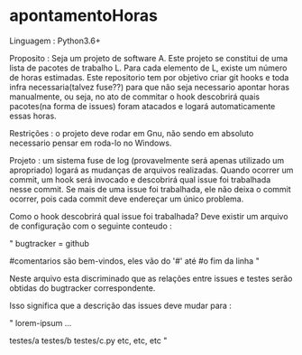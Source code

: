 # apontamentoHoras

Linguagem : Python3.6+

Proposito : Seja um projeto de software A. Este projeto se constitui de uma lista de pacotes de trabalho L. Para cada elemento de L, existe um número de horas estimadas. Este repositorio tem por objetivo criar git hooks e toda infra necessaria(talvez fuse??) para que não seja necessario apontar horas manualmente, ou seja, no ato de commitar o hook descobrirá quais pacotes(na forma de issues) foram atacados e logará automaticamente essas horas.

Restrições : o projeto deve rodar em Gnu, não sendo em absoluto necessario pensar em roda-lo no Windows.

Projeto : um sistema fuse de log (provavelmente será apenas utilizado um apropriado) logará as mudanças de arquivos realizadas. Quando ocorrer um commit, um hook será invocado e descobrirá qual issue foi trabalhada nesse commit. Se mais de uma issue foi trabalhada, ele não deixa o commit ocorrer, pois cada commit deve endereçar um único problema.

Como o hook descobrirá qual issue foi trabalhada? Deve existir um arquivo de configuração com o seguinte conteudo :

"
bugtracker = github

  


#comentarios são bem-vindos, eles vão do '#' até
#o fim da linha
"

Neste arquivo esta discriminado que as relações entre issues e testes serão obtidas do bugtracker correspondente.


Isso significa que a descrição das issues deve mudar para :

"
lorem-ipsum ...

testes/a
testes/b
testes/c.py
etc, etc, etc
"

